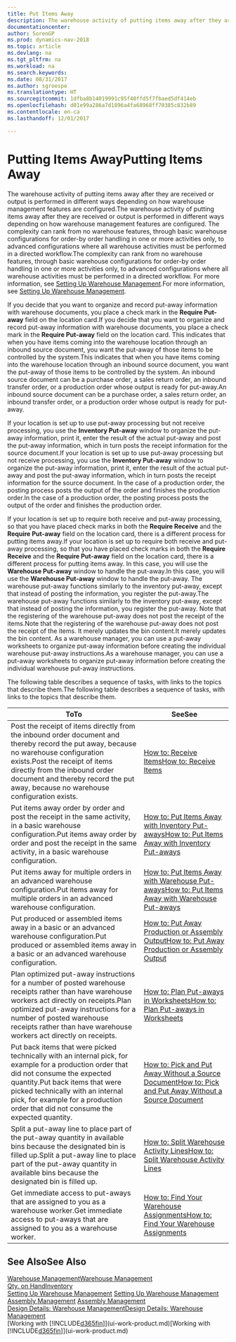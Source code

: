 ```yaml
---
title: Put Items Away
description: The warehouse activity of putting items away after they are received or output is performed in different ways depending on how warehouse management features are configured.
documentationcenter: 
author: SorenGP
ms.prod: dynamics-nav-2018
ms.topic: article
ms.devlang: na
ms.tgt_pltfrm: na
ms.workload: na
ms.search.keywords: 
ms.date: 08/31/2017
ms.author: sgroespe
ms.translationtype: HT
ms.sourcegitcommit: 1dfba8b14019991c95f40ffd5f7fbaed5df414eb
ms.openlocfilehash: d01e99a286a7d1896a4fa68968ff70385c832b89
ms.contentlocale: en-ca
ms.lasthandoff: 12/01/2017

---
```

# <a name="putting-items-away"></a><span data-ttu-id="aef1e-103">Putting Items Away</span><span class="sxs-lookup"><span data-stu-id="aef1e-103">Putting Items Away</span></span>
<span data-ttu-id="aef1e-104">The warehouse activity of putting items away after they are received or output is performed in different ways depending on how warehouse management features are configured.</span><span class="sxs-lookup"><span data-stu-id="aef1e-104">The warehouse activity of putting items away after they are received or output is performed in different ways depending on how warehouse management features are configured.</span></span> <span data-ttu-id="aef1e-105">The complexity can rank from no warehouse features, through basic warehouse configurations for order-by order handling in one or more activities only, to advanced configurations where all warehouse activities must be performed in a directed workflow.</span><span class="sxs-lookup"><span data-stu-id="aef1e-105">The complexity can rank from no warehouse features, through basic warehouse configurations for order-by order handling in one or more activities only, to advanced configurations where all warehouse activities must be performed in a directed workflow.</span></span> <span data-ttu-id="aef1e-106">For more information, see [Setting Up Warehouse Management](warehouse-setup-warehouse.md).</span><span class="sxs-lookup"><span data-stu-id="aef1e-106">For more information, see [Setting Up Warehouse Management](warehouse-setup-warehouse.md).</span></span>

<span data-ttu-id="aef1e-107">If you decide that you want to organize and record put-away information with warehouse documents, you place a check mark in the **Require Put-away** field on the location card.</span><span class="sxs-lookup"><span data-stu-id="aef1e-107">If you decide that you want to organize and record put-away information with warehouse documents, you place a check mark in the **Require Put-away** field on the location card.</span></span> <span data-ttu-id="aef1e-108">This indicates that when you have items coming into the warehouse location through an inbound source document, you want the put-away of those items to be controlled by the system.</span><span class="sxs-lookup"><span data-stu-id="aef1e-108">This indicates that when you have items coming into the warehouse location through an inbound source document, you want the put-away of those items to be controlled by the system.</span></span> <span data-ttu-id="aef1e-109">An inbound source document can be a purchase order, a sales return order, an inbound transfer order, or a production order whose output is ready for put-away.</span><span class="sxs-lookup"><span data-stu-id="aef1e-109">An inbound source document can be a purchase order, a sales return order, an inbound transfer order, or a production order whose output is ready for put-away.</span></span>  

<span data-ttu-id="aef1e-110">If your location is set up to use put-away processing but not receive processing, you use the **Inventory Put-away** window to organize the put-away information, print it, enter the result of the actual put-away and post the put-away information, which in turn posts the receipt information for the source document.</span><span class="sxs-lookup"><span data-stu-id="aef1e-110">If your location is set up to use put-away processing but not receive processing, you use the **Inventory Put-away** window to organize the put-away information, print it, enter the result of the actual put-away and post the put-away information, which in turn posts the receipt information for the source document.</span></span> <span data-ttu-id="aef1e-111">In the case of a production order, the posting process posts the output of the order and finishes the production order.</span><span class="sxs-lookup"><span data-stu-id="aef1e-111">In the case of a production order, the posting process posts the output of the order and finishes the production order.</span></span>

<span data-ttu-id="aef1e-112">If your location is set up to require both receive and put-away processing, so that you have placed check marks in both the **Require Receive** and the **Require Put-away** field on the location card, there is a different process for putting items away.</span><span class="sxs-lookup"><span data-stu-id="aef1e-112">If your location is set up to require both receive and put-away processing, so that you have placed check marks in both the **Require Receive** and the **Require Put-away** field on the location card, there is a different process for putting items away.</span></span> <span data-ttu-id="aef1e-113">In this case, you will use the **Warehouse Put-away** window to handle the put-away.</span><span class="sxs-lookup"><span data-stu-id="aef1e-113">In this case, you will use the **Warehouse Put-away** window to handle the put-away.</span></span> <span data-ttu-id="aef1e-114">The warehouse put-away functions similarly to the inventory put-away, except that instead of posting the information, you register the put-away.</span><span class="sxs-lookup"><span data-stu-id="aef1e-114">The warehouse put-away functions similarly to the inventory put-away, except that instead of posting the information, you register the put-away.</span></span> <span data-ttu-id="aef1e-115">Note that the registering of the warehouse put-away does not post the receipt of the items.</span><span class="sxs-lookup"><span data-stu-id="aef1e-115">Note that the registering of the warehouse put-away does not post the receipt of the items.</span></span> <span data-ttu-id="aef1e-116">It merely updates the bin content.</span><span class="sxs-lookup"><span data-stu-id="aef1e-116">It merely updates the bin content.</span></span> <span data-ttu-id="aef1e-117">As a warehouse manager, you can use a put-away worksheets to organize put-away information before creating the individual warehouse put-away instructions.</span><span class="sxs-lookup"><span data-stu-id="aef1e-117">As a warehouse manager, you can use a put-away worksheets to organize put-away information before creating the individual warehouse put-away instructions.</span></span>

<span data-ttu-id="aef1e-118">The following table describes a sequence of tasks, with links to the topics that describe them.</span><span class="sxs-lookup"><span data-stu-id="aef1e-118">The following table describes a sequence of tasks, with links to the topics that describe them.</span></span>   

|<span data-ttu-id="aef1e-119">**To**</span><span class="sxs-lookup"><span data-stu-id="aef1e-119">**To**</span></span>|<span data-ttu-id="aef1e-120">**See**</span><span class="sxs-lookup"><span data-stu-id="aef1e-120">**See**</span></span>|  
|------------|-------------|  
|<span data-ttu-id="aef1e-121">Post the receipt of items directly from the inbound order document and thereby record the put away, because no warehouse configuration exists.</span><span class="sxs-lookup"><span data-stu-id="aef1e-121">Post the receipt of items directly from the inbound order document and thereby record the put away, because no warehouse configuration exists.</span></span>|[<span data-ttu-id="aef1e-122">How to: Receive Items</span><span class="sxs-lookup"><span data-stu-id="aef1e-122">How to: Receive Items</span></span>](warehouse-how-receive-items.md)|  
|<span data-ttu-id="aef1e-123">Put items away order by order and post the receipt in the same activity, in a basic warehouse configuration.</span><span class="sxs-lookup"><span data-stu-id="aef1e-123">Put items away order by order and post the receipt in the same activity, in a basic warehouse configuration.</span></span>|[<span data-ttu-id="aef1e-124">How to: Put Items Away with Inventory Put-aways</span><span class="sxs-lookup"><span data-stu-id="aef1e-124">How to: Put Items Away with Inventory Put-aways</span></span>](warehouse-how-to-put-items-away-with-inventory-put-aways.md)|  
|<span data-ttu-id="aef1e-125">Put items away for multiple orders in an advanced warehouse configuration.</span><span class="sxs-lookup"><span data-stu-id="aef1e-125">Put items away for multiple orders in an advanced warehouse configuration.</span></span>|[<span data-ttu-id="aef1e-126">How to: Put Items Away with Warehouse Put-aways</span><span class="sxs-lookup"><span data-stu-id="aef1e-126">How to: Put Items Away with Warehouse Put-aways</span></span>](warehouse-how-to-put-items-away-with-warehouse-put-aways.md)|  
|<span data-ttu-id="aef1e-127">Put produced or assembled items away in a basic or an advanced warehouse configuration.</span><span class="sxs-lookup"><span data-stu-id="aef1e-127">Put produced or assembled items away in a basic or an advanced warehouse configuration.</span></span>|[<span data-ttu-id="aef1e-128">How to: Put Away Production or Assembly Output</span><span class="sxs-lookup"><span data-stu-id="aef1e-128">How to: Put Away Production or Assembly Output</span></span>](warehouse-how-to-put-away-production-output.md)|
|<span data-ttu-id="aef1e-129">Plan optimized put-away instructions for a number of posted warehouse receipts rather than have warehouse workers act directly on receipts.</span><span class="sxs-lookup"><span data-stu-id="aef1e-129">Plan optimized put-away instructions for a number of posted warehouse receipts rather than have warehouse workers act directly on receipts.</span></span>|[<span data-ttu-id="aef1e-130">How to: Plan Put-aways in Worksheets</span><span class="sxs-lookup"><span data-stu-id="aef1e-130">How to: Plan Put-aways in Worksheets</span></span>](warehouse-how-to-plan-put-aways-in-worksheets.md)|  
|<span data-ttu-id="aef1e-131">Put back items that were picked technically with an internal pick, for example for a production order that did not consume the expected quantity.</span><span class="sxs-lookup"><span data-stu-id="aef1e-131">Put back items that were picked technically with an internal pick, for example for a production order that did not consume the expected quantity.</span></span>|[<span data-ttu-id="aef1e-132">How to: Pick and Put Away Without a Source Document</span><span class="sxs-lookup"><span data-stu-id="aef1e-132">How to: Pick and Put Away Without a Source Document</span></span>](warehouse-how-to-create-put-aways-from-internal-put-aways.md)|
|<span data-ttu-id="aef1e-133">Split a put-away line to place part of the put-away quantity in available bins because the designated bin is filled up.</span><span class="sxs-lookup"><span data-stu-id="aef1e-133">Split a put-away line to place part of the put-away quantity in available bins because the designated bin is filled up.</span></span>|[<span data-ttu-id="aef1e-134">How to: Split Warehouse Activity Lines</span><span class="sxs-lookup"><span data-stu-id="aef1e-134">How to: Split Warehouse Activity Lines</span></span>](warehouse-how-to-split-warehouse-activity-lines.md)|
|<span data-ttu-id="aef1e-135">Get immediate access to put-aways that are assigned to you as a warehouse worker.</span><span class="sxs-lookup"><span data-stu-id="aef1e-135">Get immediate access to put-aways that are assigned to you as a warehouse worker.</span></span>|[<span data-ttu-id="aef1e-136">How to: Find Your Warehouse Assignments</span><span class="sxs-lookup"><span data-stu-id="aef1e-136">How to: Find Your Warehouse Assignments</span></span>](warehouse-how-to-find-your-warehouse-assignments.md)|    

## <a name="see-also"></a><span data-ttu-id="aef1e-137">See Also</span><span class="sxs-lookup"><span data-stu-id="aef1e-137">See Also</span></span>  
[<span data-ttu-id="aef1e-138">Warehouse Management</span><span class="sxs-lookup"><span data-stu-id="aef1e-138">Warehouse Management</span></span>](warehouse-manage-warehouse.md)  
[<span data-ttu-id="aef1e-139">Qty. on Hand</span><span class="sxs-lookup"><span data-stu-id="aef1e-139">Inventory</span></span>](inventory-manage-inventory.md)  
<span data-ttu-id="aef1e-140">[Setting Up Warehouse Management](warehouse-setup-warehouse.md)   </span><span class="sxs-lookup"><span data-stu-id="aef1e-140">[Setting Up Warehouse Management](warehouse-setup-warehouse.md)   </span></span>  
<span data-ttu-id="aef1e-141">[Assembly Management](assembly-assemble-items.md)  </span><span class="sxs-lookup"><span data-stu-id="aef1e-141">[Assembly Management](assembly-assemble-items.md)  </span></span>  
[<span data-ttu-id="aef1e-142">Design Details: Warehouse Management</span><span class="sxs-lookup"><span data-stu-id="aef1e-142">Design Details: Warehouse Management</span></span>](design-details-warehouse-management.md)  
<span data-ttu-id="aef1e-143">[Working with [!INCLUDE[d365fin](includes/d365fin_md.md)]](ui-work-product.md)</span><span class="sxs-lookup"><span data-stu-id="aef1e-143">[Working with [!INCLUDE[d365fin](includes/d365fin_md.md)]](ui-work-product.md)</span></span>  

